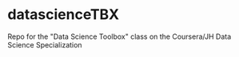 # datascienceTBX
Repo for the "Data Science Toolbox" class on the Coursera/JH Data Science Specialization
